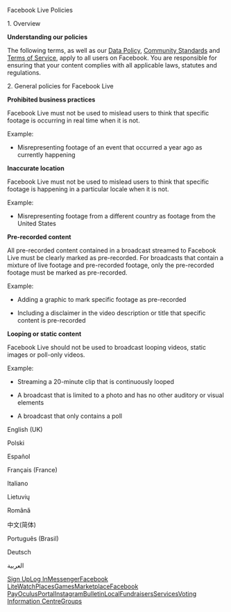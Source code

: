 Facebook Live Policies

1\. Overview

**Understanding our policies**

The following terms, as well as our [Data Policy](https://www.facebook.com/about/privacy/), [Community Standards](https://www.facebook.com/communitystandards/) and [Terms of Service](https://www.facebook.com/legal/terms), apply to all users on Facebook. You are responsible for ensuring that your content complies with all applicable laws, statutes and regulations.

2\. General policies for Facebook Live

**Prohibited business practices**

Facebook Live must not be used to mislead users to think that specific footage is occurring in real time when it is not.

Example:

*   Misrepresenting footage of an event that occurred a year ago as currently happening

**Inaccurate location**

Facebook Live must not be used to mislead users to think that specific footage is happening in a particular locale when it is not.

Example:

*   Misrepresenting footage from a different country as footage from the United States

**Pre-recorded content**

All pre-recorded content contained in a broadcast streamed to Facebook Live must be clearly marked as pre-recorded. For broadcasts that contain a mixture of live footage and pre-recorded footage, only the pre-recorded footage must be marked as pre-recorded.

Example:

*   Adding a graphic to mark specific footage as pre-recorded

*   Including a disclaimer in the video description or title that specific content is pre-recorded

**Looping or static content**

Facebook Live should not be used to broadcast looping videos, static images or poll-only videos.

Example:

*   Streaming a 20-minute clip that is continuously looped

*   A broadcast that is limited to a photo and has no other auditory or visual elements

*   A broadcast that only contains a poll

English (UK)

Polski

Español

Français (France)

Italiano

Lietuvių

Română

中文(简体)

Português (Brasil)

Deutsch

العربية

[Sign Up](https://www.facebook.com/reg/)[Log In](https://www.facebook.com/login/)[Messenger](https://l.facebook.com/l.php?u=https%3A%2F%2Fmessenger.com%2F&h=AT0s4zgk7VP3nRzRw3v4K-UAaT-3RMT4U2SZRP1pBW3dJElYST_OCCaqJ89jREkwHNRVAUwRsO1XJ5Ah3r_g_E1szI6FkVS9bpyr4lGPB4X1rt4SFpRktHgdGeRpE8PJlb504izJOZM58E5MXYI4kxIYZg1iCWqLVdDn4g)[Facebook Lite](https://www.facebook.com/lite/)[Watch](https://en-gb.facebook.com/watch/)[Places](https://www.facebook.com/places/)[Games](https://www.facebook.com/games/)[Marketplace](https://www.facebook.com/marketplace/)[Facebook Pay](https://pay.facebook.com/)[Oculus](https://l.facebook.com/l.php?u=https%3A%2F%2Fwww.oculus.com%2F&h=AT0s4zgk7VP3nRzRw3v4K-UAaT-3RMT4U2SZRP1pBW3dJElYST_OCCaqJ89jREkwHNRVAUwRsO1XJ5Ah3r_g_E1szI6FkVS9bpyr4lGPB4X1rt4SFpRktHgdGeRpE8PJlb504izJOZM58E5MXYI4kxIYZg1iCWqLVdDn4g)[Portal](https://portal.facebook.com/)[Instagram](https://l.facebook.com/l.php?u=https%3A%2F%2Fwww.instagram.com%2F&h=AT0s4zgk7VP3nRzRw3v4K-UAaT-3RMT4U2SZRP1pBW3dJElYST_OCCaqJ89jREkwHNRVAUwRsO1XJ5Ah3r_g_E1szI6FkVS9bpyr4lGPB4X1rt4SFpRktHgdGeRpE8PJlb504izJOZM58E5MXYI4kxIYZg1iCWqLVdDn4g)[Bulletin](https://www.bulletin.com/)[Local](https://www.facebook.com/local/lists/245019872666104/)[Fundraisers](https://www.facebook.com/fundraisers/)[Services](https://www.facebook.com/biz/directory/)[Voting Information Centre](https://www.facebook.com/votinginformationcenter/?entry_point=c2l0ZQ%3D%3D)[Groups](https://www.facebook.com/groups/explore/)